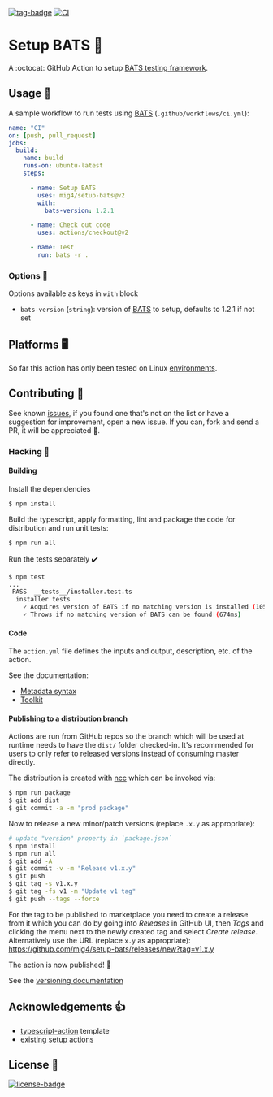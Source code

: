 [![tag-badge][]]() [![CI][ci-badge]][ci-target]

# Setup BATS 🦇

A :octocat: GitHub Action to setup [BATS testing framework][bats].

## Usage 🚀

A sample workflow to run tests using [BATS][] (`.github/workflows/ci.yml`):

``` yaml
name: "CI"
on: [push, pull_request]
jobs:
  build:
    name: build
    runs-on: ubuntu-latest
    steps:

      - name: Setup BATS
        uses: mig4/setup-bats@v2
        with:
          bats-version: 1.2.1

      - name: Check out code
        uses: actions/checkout@v2

      - name: Test
        run: bats -r .
```

### Options 🎨

Options available as keys in `with` block

- `bats-version` (`string`): version of [BATS][] to setup, defaults to 1.2.1 if
  not set

## Platforms 🖥

So far this action has only been tested on Linux [environments](https://help.github.com/en/articles/virtual-environments-for-github-actions#supported-virtual-environments-and-hardware-resources).

## Contributing 🤝

See known [issues](https://github.com/mig4/setup-bats/issues), if you found
one that's not on the list or have a suggestion for improvement, open a new
issue. If you can, fork and send a PR, it will be appreciated 💖.

### Hacking 🧰

#### Building

Install the dependencies  

``` bash
$ npm install
```

Build the typescript, apply formatting, lint and package the code for
distribution and run unit tests:

```bash
$ npm run all
```

Run the tests separately :heavy_check_mark:  

```bash
$ npm test
...
 PASS  __tests__/installer.test.ts
  installer tests
    ✓ Acquires version of BATS if no matching version is installed (1051ms)
    ✓ Throws if no matching version of BATS can be found (674ms)
```

#### Code

The `action.yml` file defines the inputs and output, description, etc. of the
action.

See the documentation:

- [Metadata syntax](https://help.github.com/en/articles/metadata-syntax-for-github-actions)
- [Toolkit](https://github.com/actions/toolkit/blob/master/README.md#packages)

#### Publishing to a distribution branch

Actions are run from GitHub repos so the branch which will be used at runtime
needs to have the `dist/` folder checked-in. It's recommended for users to only
refer to released versions instead of consuming master directly.

The distribution is created with [ncc](https://github.com/zeit/ncc) which can
be invoked via:

``` bash
$ npm run package
$ git add dist
$ git commit -a -m "prod package"
```

Now to release a new minor/patch versions (replace `.x.y` as appropriate):

``` bash
# update "version" property in `package.json`
$ npm install
$ npm run all
$ git add -A
$ git commit -v -m "Release v1.x.y"
$ git push
$ git tag -s v1.x.y
$ git tag -fs v1 -m "Update v1 tag"
$ git push --tags --force
```

For the tag to be published to marketplace you need to create a release from
it which you can do by going into _Releases_ in GitHub UI, then _Tags_ and
clicking the menu next to the newly created tag and select _Create release_.
Alternatively use the URL (replace `x.y` as appropriate):
https://github.com/mig4/setup-bats/releases/new?tag=v1.x.y

The action is now published! :rocket: 

See the [versioning documentation](https://github.com/actions/toolkit/blob/master/docs/action-versioning.md)

## Acknowledgements 👍

* [typescript-action](https://github.com/actions/typescript-action) template
* [existing setup actions](https://github.com/actions?utf8=%E2%9C%93&q=setup&type=&language=)

## License 📝

[![license-badge][]](LICENSE)


[tag-badge]: https://img.shields.io/github/v/tag/mig4/setup-bats
[ci-badge]: https://github.com/mig4/setup-bats/workflows/CI/badge.svg
[ci-target]: https://github.com/mig4/setup-bats/actions?workflow=CI
[bats]: https://github.com/bats-core/bats-core
[license-badge]: https://img.shields.io/github/license/mig4/setup-bats?style=for-the-badge
